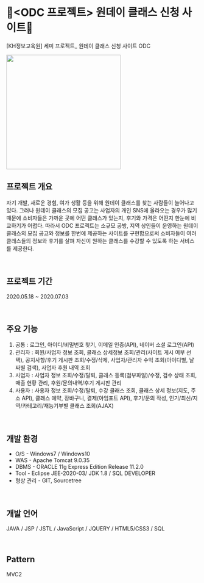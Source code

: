 # :seedling:<ODC 프로젝트> 원데이 클래스 신청 사이트:seedling:

[KH정보교육원] 세미 프로젝트_ 원데이 클래스 신청 사이트 ODC

<img src="./WebContent/resources/img/logo2.png" width="300"/>

## 프로젝트 개요
자기 개발, 새로운 경험, 여가 생활 등을 위해 원데이 클래스를 찾는 사람들이 늘어나고 있다. 그러나 원데이 클래스의 모집 공고는 사업자의 개인 SNS에 올라오는 경우가 많기 때문에 소비자들은 가까운 곳에 어떤 클래스가 있는지, 후기와 가격은 어떤지 한눈에 비교하기가 어렵다. 따라서 ODC 프로젝트는 소규모 공방, 지역 상인들이 운영하는 원데이 클래스의 모집 공고와 정보를 한번에 제공하는 사이트를 구현함으로써 소비자들이 여러 클래스들의 정보와 후기를 살펴 자신이 원하는 클래스를 수강할 수 있도록 하는 서비스를 제공한다.  

<br>

## 프로젝트 기간
2020.05.18 ~ 2020.07.03  

<br>

## 주요 기능
1. 공통 : 로그인, 아이디/비밀번호 찾기, 이메일 인증(API), 네이버 소셜 로그인(API)
2. 관리자 : 회원/사업자 정보 조회, 클래스 상세정보 조회/관리(사이트 게시 여부 선택), 공지사항/후기 게시판 조회/수정/삭제, 사업자/관리자 수익 조회(아이디별, 날짜별 검색), 사업자 후원 내역 조회
3. 사업자 : 사업자 정보 조회/수정/탈퇴, 클래스 등록(첨부파일)/수정, 검수 상태 조회, 매출 현황 관리, 후원/문의내역/후기 게시판 관리
4. 사용자 : 사용자 정보 조회/수정/탈퇴, 수강 클래스 조회, 클래스 상세 정보(지도, 주소 API), 클래스 예약, 장바구니, 결제(아임포트 API), 후기/문의 작성, 인기/최신/지역/카테고리/재능기부별 클래스 조회(AJAX)  

<br>

## 개발 환경
- O/S - Windows7 / Windows10
- WAS - Apache Tomcat 9.0.35
- DBMS - ORACLE 11g Express Edition Release 11.2.0
- Tool - Eclipse JEE-2020-03/ JDK 1.8 / SQL DEVELOPER
- 형상 관리 - GIT, Sourcetree  

<br>

## 개발 언어
JAVA / JSP / JSTL / JavaScript / JQUERY / HTML5/CSS3 / SQL  

<br>

## Pattern
MVC2
